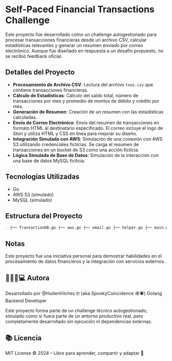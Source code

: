 # Self-Paced Financial Transactions Challenge

Este proyecto fue desarrollado como un challenge autogestionado para procesar transacciones financieras desde un archivo CSV, calcular estadísticas relevantes y generar un resumen enviado por correo electrónico. Aunque fue diseñado en respuesta a un desafío propuesto, no se recibió feedback oficial.

## Detalles del Proyecto

- **Procesamiento de Archivo CSV**: Lectura del archivo `txns.csv` que contiene transacciones financieras.
- **Cálculo de Estadísticas**: Cálculo del saldo total, número de transacciones por mes y promedio de montos de débito y crédito por mes.
- **Generación de Resumen**: Creación de un resumen con las estadísticas calculadas.
- **Envío de Correo Electrónico**: Envío del resumen de transacciones en formato HTML al destinatario especificado. El correo incluye el logo de Stori y utiliza HTML y CSS en línea para mejorar su diseño.
- **Integración Simulada con AWS**: Simulación de una conexión con AWS S3 utilizando credenciales ficticias. Se carga el resumen de transacciones en un bucket de S3 como una acción ficticia.
- **Lógica Simulada de Base de Datos**: Simulación de la interacción con una base de datos MySQL ficticia.

## Tecnologías Utilizadas

- Go
- AWS S3 (simulado)
- MySQL (simulado)

## Estructura del Proyecto
```bash
. ├── TransactionDB.go ├── aws.go ├── email.go ├── helper.go ├── main.go ├── resumen.go ├── transaction.go ├── txns.csv ├── go.mod └── go.sum
```

## Notas

Este proyecto fue una iniciativa personal para demostrar habilidades en el procesamiento de datos financieros y la integración con servicios externos. 


## 👩🏻‍💻💻 Autora
Desarrollado por @HuilenVilches 🤓 (aka SpookyCoincidence 🕸️🕷️)
Golang Backend Developer 

Este proyecto forma parte de un challenge técnico autogestionado, simulado como si fuera parte de un entorno productivo real, pero completamente desarrollado sin ejecución ni dependencias externas.

## 📚 Licencia
MIT License © 2024 – Libre para aprender, compartir y adaptar 🚀

